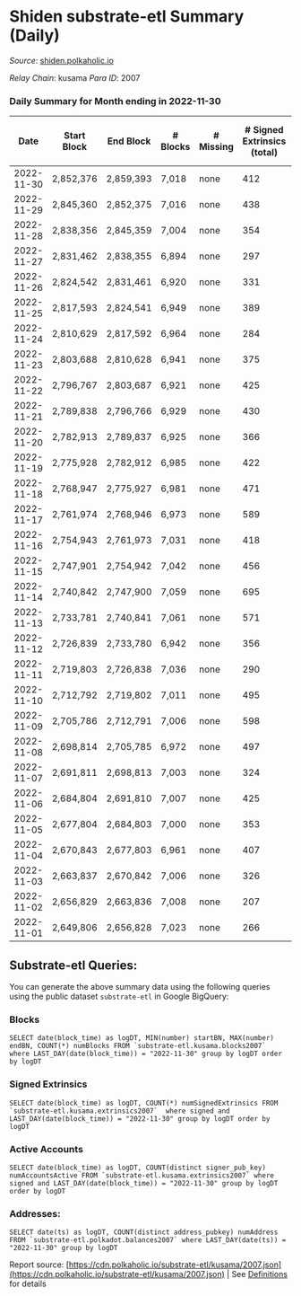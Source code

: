 # Shiden substrate-etl Summary (Daily)

_Source_: [shiden.polkaholic.io](https://shiden.polkaholic.io)

*Relay Chain*: kusama
*Para ID*: 2007



### Daily Summary for Month ending in 2022-11-30


| Date | Start Block | End Block | # Blocks | # Missing | # Signed Extrinsics (total) | # Active Accounts | # Addresses with Balances | # Events | # Transfers | # XCM Transfers In | # XCM Transfers Out |
| ---- | ----------- | --------- | -------- | --------- | --------------------------- | ----------------- | ------------------------- | -------- | ----------- | ------------------ | ------------------- |
| 2022-11-30 | 2,852,376 | 2,859,393 | 7,018 | none  | 412 | 112 | 635,192 | 53,659 | 7,348 ($227,170.11) | 6 ($16.72) | 5 ($3.81) |
| 2022-11-29 | 2,845,360 | 2,852,375 | 7,016 | none  | 438 | 104 | 635,149 | 56,882 | 7,314 ($172,626.62) | 5 ($3.48) | 6 ($15.40) |
| 2022-11-28 | 2,838,356 | 2,845,359 | 7,004 | none  | 354 | 119 | 635,114 | 58,923 | 7,148 ($268,619.38) | 14 ($6.04) | 8 ($303.88) |
| 2022-11-27 | 2,831,462 | 2,838,355 | 6,894 | none  | 297 | 98 | 635,084 | 52,552 | 6,998 ($158,606.93) | 2 ($208.71) | 2 ($3.46) |
| 2022-11-26 | 2,824,542 | 2,831,461 | 6,920 | none  | 331 | 98 | 635,068 | 60,936 | 7,121 ($133,766.60) |   | 1 ($2.87) |
| 2022-11-25 | 2,817,593 | 2,824,541 | 6,949 | none  | 389 | 116 |  | 57,904 | 7,337 ($302,966.44) | 1 ($0.03) | 2 ($0.28) |
| 2022-11-24 | 2,810,629 | 2,817,592 | 6,964 | none  | 284 | 88 |  | 56,020 | 7,327 ($288,058.80) | 2 ($0.33) | 1 ($0.05) |
| 2022-11-23 | 2,803,688 | 2,810,628 | 6,941 | none  | 375 | 121 | 634,989 | 68,927 | 7,691 ($143,975.27) | 3 ($5.34) | 3 ($11.61) |
| 2022-11-22 | 2,796,767 | 2,803,687 | 6,921 | none  | 425 | 115 |  | 69,419 | 7,400 ($543,638.91) | 2 ($455.01) |   |
| 2022-11-21 | 2,789,838 | 2,796,766 | 6,929 | none  | 430 | 103 |  | 82,316 | 7,636 ($148,046.61) | 2 ($121.85) | 1 ($14.17) |
| 2022-11-20 | 2,782,913 | 2,789,837 | 6,925 | none  | 366 | 104 |  | 66,768 | 7,051 ($73,249.72) |   |   |
| 2022-11-19 | 2,775,928 | 2,782,912 | 6,985 | none  | 422 | 115 | 634,871 | 63,380 | 7,282 ($338,741.88) | 1 ($48.31) |   |
| 2022-11-18 | 2,768,947 | 2,775,927 | 6,981 | none  | 471 | 127 |  | 66,107 | 7,584 ($163,847.37) | 1 ($154.91) | 1 ($162.02) |
| 2022-11-17 | 2,761,974 | 2,768,946 | 6,973 | none  | 589 | 119 |  | 66,199 | 7,733 ($711,187.19) |   | 3 ($572.09) |
| 2022-11-16 | 2,754,943 | 2,761,973 | 7,031 | none  | 418 | 115 | 634,714 | 63,780 | 7,511 ($488,813.57) |   | 1 ($32.49) |
| 2022-11-15 | 2,747,901 | 2,754,942 | 7,042 | none  | 456 | 134 |  | 64,796 | 7,481 ($374,635.92) | 1 ($0.13) | 2 ($38.87) |
| 2022-11-14 | 2,740,842 | 2,747,900 | 7,059 | none  | 695 | 183 |  | 73,203 | 8,198 ($514,389.35) | 3 ($1,734.70) | 1 ($56.23) |
| 2022-11-13 | 2,733,781 | 2,740,841 | 7,061 | none  | 571 | 156 | 634,446 | 68,207 | 7,689 ($262,942.67) |   | 1 ($126.63) |
| 2022-11-12 | 2,726,839 | 2,733,780 | 6,942 | none  | 356 | 92 | 634,240 | 63,256 | 7,209 ($100,314.12) | 3 ($10.89) | 1 ($201.40) |
| 2022-11-11 | 2,719,803 | 2,726,838 | 7,036 | none  | 290 | 94 |  | 64,454 | 8,091 ($311,015.57) | 5 ($0.26) | 4 ($174.08) |
| 2022-11-10 | 2,712,792 | 2,719,802 | 7,011 | none  | 495 | 111 | 634,159 | 82,611 | 9,033 ($383,090.39) | 2 ($0.37) | 3 ($5.27) |
| 2022-11-09 | 2,705,786 | 2,712,791 | 7,006 | none  | 598 | 107 |  | 91,844 | 9,354 ($683,459.63) |   | 3 ($693.61) |
| 2022-11-08 | 2,698,814 | 2,705,785 | 6,972 | none  | 497 | 112 |  | 106,299 | 9,700 ($699,611.46) | 5 ($778.63) | 12 ($1,022.07) |
| 2022-11-07 | 2,691,811 | 2,698,813 | 7,003 | none  | 324 | 112 |  | 77,312 | 8,087 ($403,725.20) | 2 ($479.86) | 3 ($458.01) |
| 2022-11-06 | 2,684,804 | 2,691,810 | 7,007 | none  | 425 | 102 |  | 68,424 | 7,436 ($267,691.42) |   | 1 ($189.72) |
| 2022-11-05 | 2,677,804 | 2,684,803 | 7,000 | none  | 353 | 110 | 634,005 | 78,499 | 7,534 ($237,045.34) | 2 ($358.09) | 3 ($329.38) |
| 2022-11-04 | 2,670,843 | 2,677,803 | 6,961 | none  | 407 | 139 | 633,980 | 90,279 | 8,326 ($218,054.91) | 2 ($602.61) | 2 ($367.57) |
| 2022-11-03 | 2,663,837 | 2,670,842 | 7,006 | none  | 326 | 141 |  | 89,720 | 9,481 ($232,504.62) | 1 ($311.01) | 1 ($269.69) |
| 2022-11-02 | 2,656,829 | 2,663,836 | 7,008 | none  | 207 | 100 |  | 63,913 | 8,199 ($324,018.70) | 4 ($225.40) | 7 ($346.58) |
| 2022-11-01 | 2,649,806 | 2,656,828 | 7,023 | none  | 266 | 108 | 633,913 | 68,829 | 7,970 ($164,815.92) | 3 ($531.67) | 2 ($4.24) |

## Substrate-etl Queries:
You can generate the above summary data using the following queries using the public dataset `substrate-etl` in Google BigQuery:


### Blocks
```
SELECT date(block_time) as logDT, MIN(number) startBN, MAX(number) endBN, COUNT(*) numBlocks FROM `substrate-etl.kusama.blocks2007`  where LAST_DAY(date(block_time)) = "2022-11-30" group by logDT order by logDT
```


### Signed Extrinsics
```
SELECT date(block_time) as logDT, COUNT(*) numSignedExtrinsics FROM `substrate-etl.kusama.extrinsics2007`  where signed and LAST_DAY(date(block_time)) = "2022-11-30" group by logDT order by logDT
```


### Active Accounts
```
SELECT date(block_time) as logDT, COUNT(distinct signer_pub_key) numAccountsActive FROM `substrate-etl.kusama.extrinsics2007` where signed and LAST_DAY(date(block_time)) = "2022-11-30" group by logDT order by logDT
```


### Addresses:
```
SELECT date(ts) as logDT, COUNT(distinct address_pubkey) numAddress FROM `substrate-etl.polkadot.balances2007` where LAST_DAY(date(ts)) = "2022-11-30" group by logDT
```



Report source: [https://cdn.polkaholic.io/substrate-etl/kusama/2007.json](https://cdn.polkaholic.io/substrate-etl/kusama/2007.json) | See [Definitions](/DEFINITIONS.md) for details
